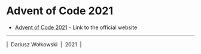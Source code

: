 # Advent of Code 2021

- [Advent of Code 2021](https://adventofcode.com/2021) - Link to the official website
&nbsp;
___

|&nbsp; Dariusz Wołkowski &nbsp;|&nbsp; 2021 &nbsp;| 
